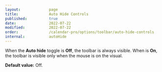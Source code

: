 ```yaml
---
layout:             page
title:              Auto Hide Controls
published:          true
date:               2022-07-22
modified:           2022-07-22
order:              /calendar-pro/options/toolbar/auto-hide-controls
internal:           autoHide
---
```

When the **Auto hide** toggle is **Off**, the toolbar is always visible. When is **On**, the toolbar is visible only when the mouse is on the visual.

**Default value:** Off.
